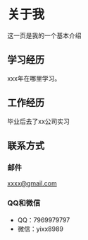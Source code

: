 # 关于我

这一页是我的一个基本介绍

## 学习经历

xxx年在哪里学习。

## 工作经历
毕业后去了xx公司实习

## 联系方式

### 邮件

xxxx@gmail.com

### QQ和微信

+ QQ：7969979797
+ 微信：yixx8989


